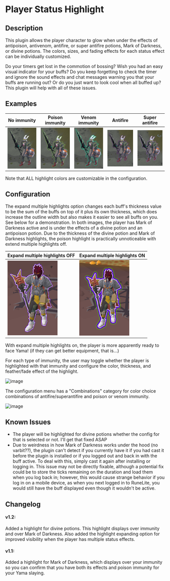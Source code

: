 # Player Status Highlight

## Description

This plugin allows the player character to glow when under the effects of antipoison, antivenom, antifire, or super antifire potions, Mark of Darkness, or divine potions. The colors, sizes, and fading effects for each status effect can be individually customized.

Do your timers get lost in the commotion of bossing? Wish you had an easy visual indicator for your buffs? Do you keep forgetting to check the timer and ignore the sound effects and chat messages warning you that your buffs are running out? Or do you just want to look cool when all buffed up? This plugin will help with all of these issues.

## Examples

| No immunity | Poison immunity | Venom immunity | Antifire | Super antifire |
|------|------|------|------|------|
| ![no_immunity](no_immunity.png) | ![poison_immune](poison_immune.png) | ![venom_immune](venom_immune.png) | ![antifire](antifire.png) | ![superantifire](superantifire.png) |

Note that ALL highlight colors are customizable in the configuration.

## Configuration

The expand multiple highlights option changes each buff's thickness value to be the sum of the buffs on top of it plus its own thickness, which does increase the outline width but also makes it easier to see all buffs on you. See below for a demonstration. In both images, the player has Mark of Darkness active and is under the effects of a divine potion and an antipoison potion. Due to the thickness of the divine potion and Mark of Darkness highlights, the poison highlight is practically unnoticeable with extend multiple highlights off. 

| Expand multiple highlights OFF | Expand multiple highlights ON |
|----|----|
| ![off](no_expand_multiple_highlights.png) | ![on](mark_and_divine.png) |

With expand multiple highlights on, the player is more apparently ready to face Yama! (if they can get better equipment, that is...)

For each type of immunity, the user may toggle whether the player is highlighted with that immunity and configure the color, thickness, and feather/fade effect of the highlight.

![image](https://github.com/user-attachments/assets/0d9f2dd9-34c4-44c7-8850-90bb24d7faca)

The configuration menu has a "Combinations" category for color choice combinations of antifire/superantifire and poison or venom immunity.

![image](https://github.com/user-attachments/assets/bfaa0cb8-7b8e-49e8-ad26-e7d2d8f0da3b)

## Known Issues

- The player will be highlighted for divine potions whether the config for that is selected or not. I'll get that fixed ASAP
- Due to weirdness in how Mark of Darkness works under the hood (no varbit??), the plugin can't detect if you currently have it if you had cast it before the plugin is installed or if you logged out and back in with the buff active. To deal with this, simply cast it again after installing or logging in. This issue may not be directly fixable, although a potential fix could be to store the ticks remaining on the duration and load them when you log back in; however, this would cause strange behavior if you log in on a mobile device, as when you next logged in to RuneLite, you would still have the buff displayed even though it wouldn't be active. 

## Changelog

#### v1.2: 
Added a highlight for divine potions. This highlight displays over immunity and over Mark of Darkness. Also added the highlight expanding option for improved visibility when the player has multiple status effects.

#### v1.1: 
Added a highlight for Mark of Darkness, which displays over your immunity so you can confirm that you have both its effects and poison immunity for your Yama slaying.
